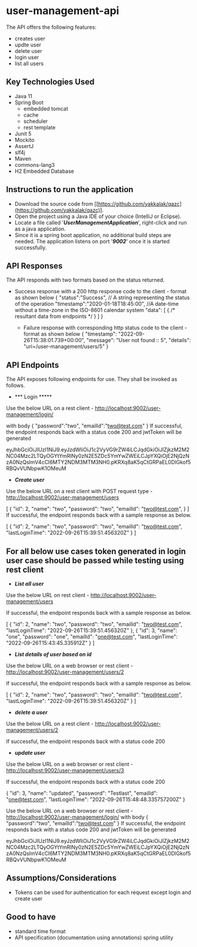 # user-management-api

The API offers the following features:
- creates user
- updte user
- delete user
- login user
- list all users

## Key Technologies Used
- Java 11
- Spring Boot
    - embedded tomcat
    - cache
    - scheduler
    - rest template
- Junit 5
- Mockito
- AssertJ
- slf4j
- Maven
- commons-lang3
- H2 Embedded Database
## Instructions to run the application

- Download the source code from [[https://github.com/yakkalak/qazc](https://github.com/yakkalak/qazc)].
- Open the project using a Java IDE of your choice (IntelliJ or Eclipse).
- Locate a file called '***UserManagementApplication***', right-click and run as a java application.
- Since it is a spring boot application, no additional build steps are needed. The application listens on port '***9002***' once it is started successfully.
## API Responses
The API responds with two formats based on the status returned.
- Success response with a 200 http response code to the client - format as shown below
     { 
        "status":"Success", // A string representing the status of the operation
        "timestamp":"2020-01-18T18:45:00", //A date-time without a time-zone in the ISO-8601 calendar system
        "data":
          [ 
             { 
               /* resultant data from endpoints */
             }
          ]
       }

  - Failure response with corresponding http status code to the client - format as shown below
      {
        "timestamp": "2022-09-26T15:38:01.739+00:00",
        "message": "User not found :: 5",
        "details": "uri=/user-management/users/5"
      }

## API Endpoints
The API exposes following endpoints for use. They shall be invoked as follows.

- *** Login *****

Use the below URL on a  rest client -
[http://localhost:9002/user-management/login/](http://localhost:9002/user-management/login)

with body
{
"password":"two",
"emailId":"two@test.com"
}
If successful, the endpoint responds back with a status code 200 and jwtToken will be generated

eyJhbGciOiJIUzI1NiJ9.eyJzdWIiOiJ1c2VyVG9rZW4iLCJqdGkiOiJlZjkzM2M2NC04Mzc2LTQyOGYtYmRlNy0zN2E5ZDc5YmYwZWEiLCJpYXQiOjE2NjQzNzA0NzQsImV4cCI6MTY2NDM3MTM3NH0.pKRXq8aK5qCtGRPaEL0DlGkof5RBQvVUNbpwK1OMeuM


- ***Create user***

Use the below URL on a  rest client with POST request type -
[http://localhost:9002/user-management/users](http://localhost:9002/user-management/users)

[
    {
        "id": 2,
        "name": "two",
        "password": "two",
        "emailId": "two@test.com",
    }
 ]
If successful, the endpoint responds back with a sample response as below.

[
    {
        "id": 2,
        "name": "two",
        "password": "two",
        "emailId": "two@test.com",
        "lastLoginTime": "2022-09-26T15:39:51.456320Z"
    }
]

## For all below use cases token generated in login user case should be passed while testing using rest client

- ***List all user***

Use the below URL on  rest client -
[http://localhost:9002/user-management/users](http://localhost:9002/user-management/users)

If successful, the endpoint responds back with a sample response as below.

[
    {
        "id": 2,
        "name": "two",
        "password": "two",
        "emailId": "two@test.com",
        "lastLoginTime": "2022-09-26T15:39:51.456320Z"
    },
    {
        "id": 3,
        "name": "one",
        "password": "one",
        "emailId": "one@test.com",
        "lastLoginTime": "2022-09-26T15:43:45.335912Z"
    }
]

- ***List details of user based on id***

Use the below URL on a web browser or rest client -
[http://localhost:9002/user-management/users/2](http://localhost:9002/user-management/users/2)

If successful, the endpoint responds back with a sample response as below.

[
    {
        "id": 2,
        "name": "two",
        "password": "two",
        "emailId": "two@test.com",
        "lastLoginTime": "2022-09-26T15:39:51.456320Z"
    }
]


- ***delete a user***

Use the below URL on a rest client -
[http://localhost:9002/user-management/users/2](http://localhost:9002/user-management/users/2)

If successful, the endpoint responds back with a status code 200

- ***update user***

Use the below URL on a web browser or rest client -
[http://localhost:9002/user-management/users/3](http://localhost:9002/user-management/users/3)

If successful, the endpoint responds back with a status code 200

{
"id": 3,
"name": "updated",
"password": "Testlast",
"emailId": "one@test.com",
"lastLoginTime": "2022-09-26T15:48:48.335757200Z"
}

Use the below URL on a web browser or rest client -
[http://localhost:9002/user-management/login/](http://localhost:9002/user-management/login)
with body
{
"password":"two",
"emailId":"two@test.com"
}
If successful, the endpoint responds back with a status code 200 and jwtToken will be generated

eyJhbGciOiJIUzI1NiJ9.eyJzdWIiOiJ1c2VyVG9rZW4iLCJqdGkiOiJlZjkzM2M2NC04Mzc2LTQyOGYtYmRlNy0zN2E5ZDc5YmYwZWEiLCJpYXQiOjE2NjQzNzA0NzQsImV4cCI6MTY2NDM3MTM3NH0.pKRXq8aK5qCtGRPaEL0DlGkof5RBQvVUNbpwK1OMeuM


## Assumptions/Considerations
- Tokens can be used for authentication for each request except login and create user

## Good to have
- standard time format 
- API specification (documentation using annotations) spring utility
